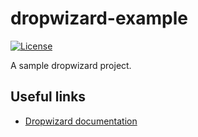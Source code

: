 # dropwizard-example
[![License](https://img.shields.io/badge/license-Apache%20License%202.0-blue.svg)](https://github.com/rufer7/flyway-example/blob/master/LICENSE)

A sample dropwizard project.


## Useful links

* [Dropwizard documentation](http://flywaydb.org/documentation)


